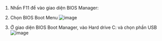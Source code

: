 1. Nhấn F11 để vào giao diện BIOS Manager:

2. Chọn BIOS Boot Menu
![image](https://github.com/user-attachments/assets/75066ce2-25f1-46d9-ba14-7264a39f8737)

3. Ở giao diện BIOS Boot Manager, vào Hard drive C: và chọn phần USB
![image](https://github.com/user-attachments/assets/8995f927-417a-4566-9b0e-467f6fbddde8)

 
